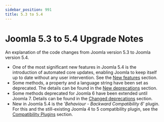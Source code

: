 ```yaml
---
sidebar_position: 991
title: 5.3 to 5.4
---
```


Joomla 5.3 to 5.4 Upgrade Notes
===============================

An explanation of the code changes from Joomla version 5.3 to Joomla version 5.4.

* One of the most significant new features in Joomla 5.4 is the introduction of automated core updates,
  enabling Joomla to keep itself up to date without any user intervention. See the [New features](new-features) section.
* Some methods, a property and a language string have been set as deprecated.
  The details can be found in the [New deprecations](new-deprecations) section.
* Some methods deprecated for Joomla 6 have been extended until Joomla 7.
  Details can be found in the [Changed deprecations](changed-deprecations) section.
* New in Joomla 5.4 is the '*Behaviour - Backward Compatibility 6*' plugin.
  For this and the still-existing Joomla 4 to 5 compatibility plugin,
  see the [Compatibility Plugins](compat-plugins) section.
